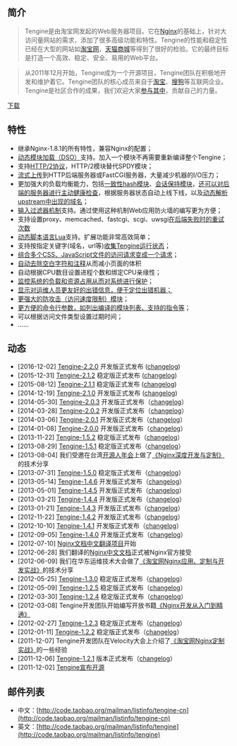 ## 简介

>    Tengine是由淘宝网发起的Web服务器项目。它在[Nginx](http://nginx.org/)的基础上，针对大访问量网站的需求，添加了很多高级功能和特性。Tengine的性能和稳定性已经在大型的网站如[淘宝网](http://www.taobao.com/)，[天猫商城](http://www.tmall.com)等得到了很好的检验。它的最终目标是打造一个高效、稳定、安全、易用的Web平台。

>   从2011年12月开始，Tengine成为一个开源项目，Tengine团队在积极地开发和维护着它。Tengine团队的核心成员来自于[淘宝](http://www.taobao.com/)、[搜狗](http://www.sogou.com/)等互联网企业。Tengine是社区合作的成果，我们欢迎大家[参与其中](source_cn.html)，贡献自己的力量。</div>

[下载](download/tengine-2.2.0.tar.gz)


## 特性

*   继承Nginx-1.8.1的所有特性，兼容Nginx的配置；
*   [动态模块加载（DSO）](document_cn/dso_cn.html)支持。加入一个模块不再需要重新编译整个Tengine；
*   支持[HTTP/2协议](http://nginx.org/en/docs/http/ngx_http_v2_module.html)，HTTP/2模块替代SPDY模块；
*   [流式上传](document_cn/http_core_cn.html)到HTTP后端服务器或FastCGI服务器，大量减少机器的I/O压力；
*   更加强大的负载均衡能力，包括[一致性hash模块](document_cn/http_upstream_consistent_hash_cn.html)、[会话保持模块](document_cn/http_upstream_session_sticky_cn.html)，[还可以对后端的服务器进行主动健康检查](document_cn/http_upstream_check_cn.html)，根据服务器状态自动上线下线，以及[动态解析upstream中出现的域名](document_cn/http_upstream_dynamic_cn.html)；
*   [输入过滤器机制](http://blog.zhuzhaoyuan.com/2012/01/a-mechanism-to-help-write-web-application-firewalls-for-nginx/)支持。通过使用这种机制Web应用防火墙的编写更为方便；
*   支持设置proxy、memcached、fastcgi、scgi、uwsgi[在后端失败时的重试次数](document_cn/ngx_limit_upstream_tries_cn.html)
*   [动态脚本语言Lua](https://github.com/alibaba/tengine/blob/master/modules/ngx_http_lua_module/README.markdown)支持。扩展功能非常高效简单；
*   支持按指定关键字(域名，url等)[收集Tengine运行状态](document_cn/http_reqstat_cn.html)；
*   [组合多个CSS、JavaScript文件的访问请求变成一个请求](document_cn/http_concat_cn.html)；
*   [自动去除空白字符和注释](document_cn/http_trim_filter_cn.html)从而减小页面的体积
*   自动根据CPU数目设置进程个数和绑定CPU亲缘性；
*   [监控系统的负载和资源占用从而对系统进行保护](document_cn/http_sysguard_cn.html)；
*   [显示对运维人员更友好的出错信息，便于定位出错机器；](document_cn/http_footer_filter_cn.html)
*   [更强大的防攻击（访问速度限制）模块](document_cn/http_limit_req_cn.html)；
*   [更方便的命令行参数，如列出编译的模块列表、支持的指令等](document_cn/commandline_cn.html)；
*   可以根据访问文件类型设置过期时间；
*   ……


## 动态

*   [2016-12-02] [Tengine-2.2.0](download/tengine-2.2.0.tar.gz) 开发版正式发布 ([changelog](changelog_cn.html#2_2_0))
*   [2015-12-31] [Tengine-2.1.2](download/tengine-2.1.2.tar.gz) 稳定版正式发布 ([changelog](changelog_cn.html#2_1_2))
*   [2015-08-12] [Tengine-2.1.1](download/tengine-2.1.1.tar.gz) 稳定版正式发布 ([changelog](changelog_cn.html#2_1_1))
*   [2014-12-19] [Tengine-2.1.0](download/tengine-2.1.0.tar.gz) 开发版正式发布 ([changelog](changelog_cn.html#2_1_0))
*   [2014-05-30] [Tengine-2.0.3](download/tengine-2.0.3.tar.gz) 开发版正式发布（[changelog](changelog_cn.html#2_0_3)）
*   [2014-03-28] [Tengine-2.0.2](download/tengine-2.0.2.tar.gz) 开发版正式发布（[changelog](changelog_cn.html#2_0_2)）
*   [2014-03-06] [Tengine-2.0.1](download/tengine-2.0.1.tar.gz) 开发版正式发布（[changelog](changelog_cn.html#2_0_1)）
*   [2014-01-08] [Tengine-2.0.0](download/tengine-2.0.0.tar.gz) 开发版正式发布（[changelog](changelog_cn.html#2_0_0)）
*   [2013-11-22] [Tengine-1.5.2](download/tengine-1.5.2.tar.gz) 稳定版正式发布（[changelog](changelog_cn.html#1_5_2)）
*   [2013-08-29] [Tengine-1.5.1](download/tengine-1.5.1.tar.gz) 稳定版正式发布（[changelog](changelog_cn.html#1_5_1)）
*   [2013-08-04] 我们受邀在台湾[开源人年会](http://coscup.org/2013/zh-cn/program/#day2_am)上做了[《Nginx深度开发与定制》](download/tengine@alibaba.pdf)的技术分享
*   [2013-07-31] [Tengine-1.5.0](download/tengine-1.5.0.tar.gz) 稳定版正式发布（[changelog](changelog_cn.html#1_5_0)）
*   [2013-05-14] [Tengine-1.4.6](download/tengine-1.4.6.tar.gz) 开发版正式发布（[changelog](changelog_cn.html#1_4_6)）
*   [2013-05-01] [Tengine-1.4.5](download/tengine-1.4.5.tar.gz) 开发版正式发布（[changelog](changelog_cn.html#1_4_5)）
*   [2013-03-21] [Tengine-1.4.4](download/tengine-1.4.4.tar.gz) 开发版正式发布（[changelog](changelog_cn.html#1_4_4)）
*   [2013-01-21] [Tengine-1.4.3](download/tengine-1.4.3.tar.gz) 开发版正式发布（[changelog](changelog_cn.html#1_4_3)）
*   [2012-11-22] [Tengine-1.4.2](download/tengine-1.4.2.tar.gz) 开发版正式发布（[changelog](changelog_cn.html#1_4_2)）
*   [2012-10-10] [Tengine-1.4.1](download/tengine-1.4.1.tar.gz) 开发版正式发布（[changelog](changelog_cn.html#1_4_1)）
*   [2012-09-05] [Tengine-1.4.0](download/tengine-1.4.0.tar.gz) 开发版正式发布（[changelog](changelog_cn.html#1_4_0)）
*   [2012-07-10] [Nginx文档中文翻译项目](nginx_docs/cn/)开始
*   [2012-06-28] 我们翻译的[Nginx中文文档](http://nginx.org/cn/)正式被Nginx官方接受
*   [2012-06-09] 我们在华东运维技术大会做了[《淘宝网Nginx应用、定制与开发实战》](download/taobao_nginx_2012_06.pdf)的技术分享
*   [2012-05-25] [Tengine-1.3.0](download/tengine-1.3.0.tar.gz) 稳定版正式发布（[changelog](changelog_cn.html#1_3_0)）
*   [2012-05-09] [Tengine-1.2.5](download/tengine-1.2.5.tar.gz) 稳定版正式发布（[changelog](changelog_cn.html#1_2_5)）
*   [2012-03-30] [Tengine-1.2.4](download/tengine-1.2.4.tar.gz) 稳定版正式发布（[changelog](changelog_cn.html#1_2_4)）
*   [2012-03-08] Tengine开发团队开始编写开放书籍[《Nginx开发从入门到精通》](book/index.html)
*   [2012-02-27] [Tengine-1.2.3](download/tengine-1.2.3.tar.gz) 稳定版正式发布（[changelog](changelog_cn.html#1_2_3)）
*   [2012-01-11] [Tengine-1.2.2](download/tengine-1.2.2.tar.gz) 稳定版正式发布（[changelog](changelog_cn.html#1_2_2)）
*   [2011-12-07] Tengine开发团队在Velocity大会上介绍了[《淘宝网Nginx定制实战》](http://velocity.oreilly.com.cn/2011/index.php?func=session&name=%E6%89%93%E9%80%A0%E5%AE%89%E5%85%A8%E3%80%81%E6%98%93%E8%BF%90%E7%BB%B4%E7%9A%84%E9%AB%98%E6%80%A7%E8%83%BDWeb%E5%B9%B3%E5%8F%B0%EF%BC%9A%E6%B7%98%E5%AE%9D%E7%BD%91Nginx%E5%AE%9A%E5%88%B6%E5%BC%80%E5%8F%91%E5%AE%9E%E6%88%98)的一些经验
*   [2011-12-06] [Tengine-1.2.1](download/tengine-1.2.1.tar.gz) 版本正式发布（[changelog](changelog_cn.html#1_2_1)）
*   [2011-12-02] [Tengine宣布开源](opensource_cn.html)


## 邮件列表

*   中文：[http://code.taobao.org/mailman/listinfo/tengine-cn](http://code.taobao.org/mailman/listinfo/tengine-cn)
*   英文：[http://code.taobao.org/mailman/listinfo/tengine](http://code.taobao.org/mailman/listinfo/tengine)
